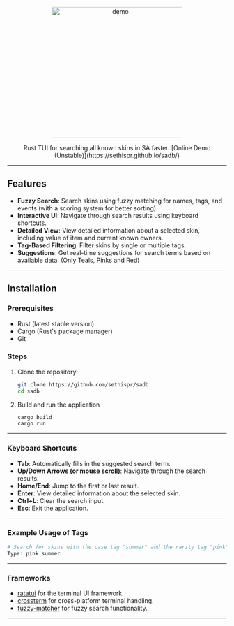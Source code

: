 <p align="center">
  <img src="https://github.com/user-attachments/assets/6a688773-c764-4dd4-969b-47035dc549eb" alt="demo" width="300">

<p align="center">
    Rust TUI for searching all known skins in SA faster.
    [Online Demo (Unstable)](https://sethispr.github.io/sadb/)
    <br />
    </p>

---

## Features

- **Fuzzy Search**: Search skins using fuzzy matching for names, tags, and events (with a scoring system for better sorting).
- **Interactive UI**: Navigate through search results using keyboard shortcuts.
- **Detailed View**: View detailed information about a selected skin, including value of item and current known owners.
- **Tag-Based Filtering**: Filter skins by single or multiple tags.
- **Suggestions**: Get real-time suggestions for search terms based on available data. (Only Teals, Pinks and Red)

---

## Installation

### Prerequisites

- Rust (latest stable version)
- Cargo (Rust's package manager)
- Git

### Steps

1. Clone the repository:
   ```bash
   git clone https://github.com/sethispr/sadb
   cd sadb
   ```

2. Build and run the application
   ```bash
   cargo build
   cargo run
   ```
   
---

### Keyboard Shortcuts

- **Tab**: Automatically fills in the suggested search term.
- **Up/Down Arrows (or mouse scroll)**: Navigate through the search results.
- **Home/End**: Jump to the first or last result.
- **Enter**: View detailed information about the selected skin.
- **Ctrl+L**: Clear the search input.
- **Esc**: Exit the application.

---

### Example Usage of Tags

```bash
# Search for skins with the case tag "summer" and the rarity tag "pink"
Type: pink summer
```

---

### Frameworks

- [ratatui](https://github.com/tui-rs-revival/ratatui) for the terminal UI framework.
- [crossterm](https://github.com/crossterm-rs/crossterm) for cross-platform terminal handling.
- [fuzzy-matcher](https://github.com/lotabout/fuzzy-matcher) for fuzzy search functionality.

---

